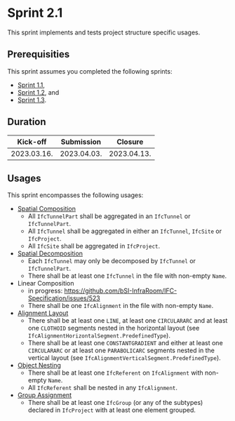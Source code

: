 # Sprint 2.1

This sprint implements and tests project structure specific usages.


## Prerequisities

This sprint assumes you completed the following sprints:

- [Sprint 1.1](./sprint1_1.md),
- [Sprint 1.2](./sprint1_2.md), and
- [Sprint 1.3](./sprint1_3.md).


## Duration

| Kick-off    | Submission  | Closure     |
|-------------|-------------|-------------|
| 2023.03.16. | 2023.04.03. | 2023.04.13. |


## Usages

This sprint encompasses the following usages:

- [Spatial Composition](https://bsi-infraroom.github.io/IFC-Documentation-Tunnel/4_4_0_0/general/HTML/link/spatial-composition.htm)
    - All `IfcTunnelPart` shall be aggregated in an `IfcTunnel` or `IfcTunnelPart`.
    - All `IfcTunnel` shall be aggregated in either an `IfcTunnel`, `IfcSite` or `IfcProject`.
    - All `IfcSite` shall be aggregated in `IfcProject`.
- [Spatial Decomposition](https://bsi-infraroom.github.io/IFC-Documentation-Tunnel/4_4_0_0/general/HTML/link/spatial-decomposition.htm)
    - Each `IfcTunnel` may only be decomposed by `IfcTunnel` or `IfcTunnelPart`.
    - There shall be at least one `IfcTunnel` in the file with non-empty `Name`.
- Linear Composition
    - in progress: https://github.com/bSI-InfraRoom/IFC-Specification/issues/523
    - There shall be one `IfcAlignment` in the file with non-empty `Name`.
- [Alignment Layout](https://bsi-infraroom.github.io/IFC-Documentation-Tunnel/4_4_0_0/general/HTML/link/alignment-layout.htm)
    - There shall be at least one `LINE`, at least one `CIRCULARARC` and at least one `CLOTHOID` segments nested in the horizontal layout (see `IfcAlignmentHorizontalSegment.PredefinedType`).
    - There shall be at least one `CONSTANTGRADIENT` and either at least one `CIRCULARARC` or at least one `PARABOLICARC` segments nested in the vertical layout (see `IfcAlignmentVerticalSegment.PredefinedType`).
- [Object Nesting](https://bsi-infraroom.github.io/IFC-Documentation-Tunnel/4_4_0_0/general/HTML/link/object-nesting.htm)
    - There shall be at least one `IfcReferent` on `IfcAlignment` with non-empty `Name`.
    - All `IfcReferent` shall be nested in any `IfcAlignment`.
- [Group Assignment](https://bsi-infraroom.github.io/IFC-Documentation-Tunnel/4_4_0_0/general/HTML/link/group-assignment.htm)
    - There shall be at least one `IfcGroup` (or any of the subtypes) declared in `IfcProject` with at least one element grouped.
